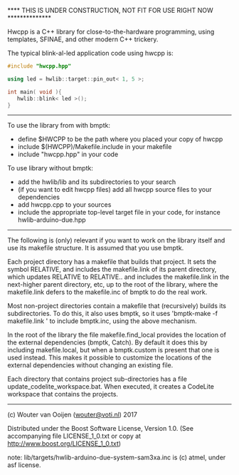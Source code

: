 **** THIS IS UNDER CONSTRUCTION, NOT FIT FOR USE RIGHT NOW **************

Hwcpp is a C++ library for close-to-the-hardware programming,
using templates, SFINAE, and other modern C++ trickery.

The typical blink-al-led application code using hwcpp is:

```C++
#include "hwcpp.hpp"

using led = hwlib::target::pin_out< 1, 5 >;

int main( void ){   
   hwlib::blink< led >();
}
```


-----------------------------------------------------------------------------  

To use the library from with bmptk:
   - define $HWCPP to be the path where you placed your copy of hwcpp
   - include $(HWCPP)/Makefile.include in your makefile
   - include "hwcpp.hpp" in your code
   
To use library without bmptk:
   - add the hwlib/lib and its subdirectories to your search
   - (if you want to edit hwcpp files) 
       add all hwcpp source files to your dependencies
   - add hwcpp.cpp to your sources
   - include the appropriate top-level target file in your code,
       for instance hwlib-arduino-due.hpp
      
-----------------------------------------------------------------------------      

The following is (only) relevant if you want to work on the library 
itself and use its makefile structure. It is assumed that you use bmptk.     
      
Each project directory has a makefile that builds that project. 
It sets the symbol RELATIVE, and includes the makefile.link 
of its parent directory, which updates RELATIVE to RELATIVE\.. and 
includes the makefile.link in the next-higher parent directory, etc,
up to the root of the library, where the makefile.link defers to the
makefile.inc of bmptk to do the real work.

Most non-project directories contain a makefile that (recursively)
builds its subdirectories. To do this, it also uses bmptk, so it uses
'bmptk-make -f makefile.link <target>' to include bmptk.inc, using the
above mechanism.

In the root of the library the file makefile.find_local 
provides the location of 
the external dependencies (bmptk, Catch). By default it does this by 
including makefile.local, but when a bmptk.custom is present that one 
is used instead. This makes it possible to customize the locations 
of the external dependencies without changing an existing file.

Each directory that contains project sub-directories has a file 
update_codelite_workspace.bat. When executed, it creates a CodeLite 
workspace that contains the projects.

-----------------------------------------------------------------------------
      
(c) Wouter van Ooijen (wouter@voti.nl) 2017

Distributed under the Boost Software License, Version 1.0.
(See accompanying file LICENSE_1_0.txt or copy at 
http://www.boost.org/LICENSE_1_0.txt)     

note: lib/targets/hwlib-arduino-due-system-sam3xa.inc is (c) atmel, 
under asf license.      
      